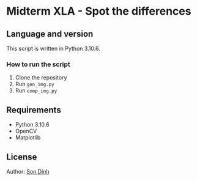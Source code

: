 # Midterm XLA - Spot the differences

## Language and version

This script is written in Python 3.10.6.

### How to run the script

1. Clone the repository
2. Run `gen_img.py`
3. Run `comp_img.py`

## Requirements

- Python 3.10.6
- OpenCV
- Matplotlib

## License

Author: [Son Dinh](https://github.com/SonDinh5310)

